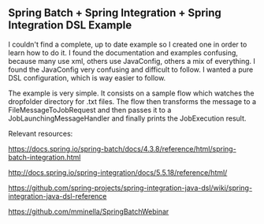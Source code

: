 ## Spring Batch + Spring Integration + Spring Integration DSL Example

I couldn't find a complete, up to date example so I created one in order to
learn how to do it.
I found the documentation and examples confusing, because many use xml, others
use JavaConfig, others a mix of everything.
I found the JavaConfig very confusing and difficult to follow.
I wanted a pure DSL configuration, which is way easier to follow.

The example is very simple.
It consists on a sample flow which watches the dropfolder directory for .txt
files.
The flow then transforms the message to a FileMessageToJobRequest and then
passes it to a JobLaunchingMessageHandler and finally prints the JobExecution
result.

Relevant resources:

https://docs.spring.io/spring-batch/docs/4.3.8/reference/html/spring-batch-integration.html

http://docs.spring.io/spring-integration/docs/5.5.18/reference/html/

https://github.com/spring-projects/spring-integration-java-dsl/wiki/spring-integration-java-dsl-reference

https://github.com/mminella/SpringBatchWebinar